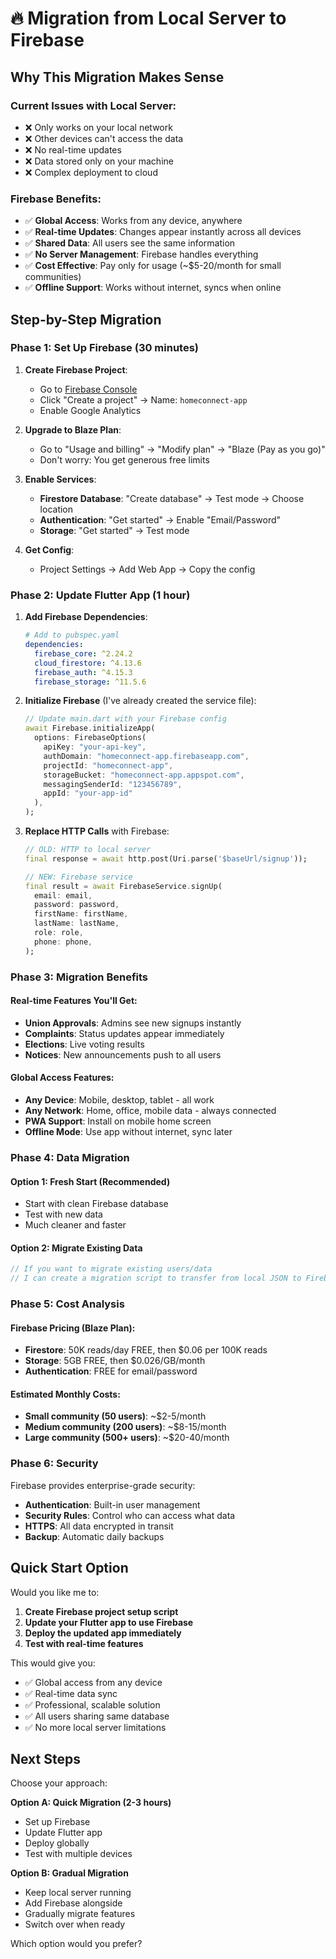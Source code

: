 # 🔥 Migration from Local Server to Firebase

## Why This Migration Makes Sense

### Current Issues with Local Server:
- ❌ Only works on your local network
- ❌ Other devices can't access the data
- ❌ No real-time updates
- ❌ Data stored only on your machine
- ❌ Complex deployment to cloud

### Firebase Benefits:
- ✅ **Global Access**: Works from any device, anywhere
- ✅ **Real-time Updates**: Changes appear instantly across all devices
- ✅ **Shared Data**: All users see the same information
- ✅ **No Server Management**: Firebase handles everything
- ✅ **Cost Effective**: Pay only for usage (~$5-20/month for small communities)
- ✅ **Offline Support**: Works without internet, syncs when online

## Step-by-Step Migration

### Phase 1: Set Up Firebase (30 minutes)

1. **Create Firebase Project**:
   - Go to [Firebase Console](https://console.firebase.google.com/)
   - Click "Create a project" → Name: `homeconnect-app`
   - Enable Google Analytics

2. **Upgrade to Blaze Plan**:
   - Go to "Usage and billing" → "Modify plan" → "Blaze (Pay as you go)"
   - Don't worry: You get generous free limits

3. **Enable Services**:
   - **Firestore Database**: "Create database" → Test mode → Choose location
   - **Authentication**: "Get started" → Enable "Email/Password"
   - **Storage**: "Get started" → Test mode

4. **Get Config**:
   - Project Settings → Add Web App → Copy the config

### Phase 2: Update Flutter App (1 hour)

1. **Add Firebase Dependencies**:
   ```yaml
   # Add to pubspec.yaml
   dependencies:
     firebase_core: ^2.24.2
     cloud_firestore: ^4.13.6
     firebase_auth: ^4.15.3
     firebase_storage: ^11.5.6
   ```

2. **Initialize Firebase** (I've already created the service file):
   ```dart
   // Update main.dart with your Firebase config
   await Firebase.initializeApp(
     options: FirebaseOptions(
       apiKey: "your-api-key",
       authDomain: "homeconnect-app.firebaseapp.com",
       projectId: "homeconnect-app",
       storageBucket: "homeconnect-app.appspot.com",
       messagingSenderId: "123456789",
       appId: "your-app-id"
     ),
   );
   ```

3. **Replace HTTP Calls** with Firebase:
   ```dart
   // OLD: HTTP to local server
   final response = await http.post(Uri.parse('$baseUrl/signup'));
   
   // NEW: Firebase service
   final result = await FirebaseService.signUp(
     email: email,
     password: password,
     firstName: firstName,
     lastName: lastName,
     role: role,
     phone: phone,
   );
   ```

### Phase 3: Migration Benefits

#### Real-time Features You'll Get:
- **Union Approvals**: Admins see new signups instantly
- **Complaints**: Status updates appear immediately
- **Elections**: Live voting results
- **Notices**: New announcements push to all users

#### Global Access Features:
- **Any Device**: Mobile, desktop, tablet - all work
- **Any Network**: Home, office, mobile data - always connected
- **PWA Support**: Install on mobile home screen
- **Offline Mode**: Use app without internet, sync later

### Phase 4: Data Migration

#### Option 1: Fresh Start (Recommended)
- Start with clean Firebase database
- Test with new data
- Much cleaner and faster

#### Option 2: Migrate Existing Data
```dart
// If you want to migrate existing users/data
// I can create a migration script to transfer from local JSON to Firebase
```

### Phase 5: Cost Analysis

#### Firebase Pricing (Blaze Plan):
- **Firestore**: 50K reads/day FREE, then $0.06 per 100K reads
- **Storage**: 5GB FREE, then $0.026/GB/month
- **Authentication**: FREE for email/password

#### Estimated Monthly Costs:
- **Small community (50 users)**: ~$2-5/month
- **Medium community (200 users)**: ~$8-15/month
- **Large community (500+ users)**: ~$20-40/month

### Phase 6: Security

Firebase provides enterprise-grade security:
- **Authentication**: Built-in user management
- **Security Rules**: Control who can access what data
- **HTTPS**: All data encrypted in transit
- **Backup**: Automatic daily backups

## Quick Start Option

Would you like me to:

1. **Create Firebase project setup script**
2. **Update your Flutter app to use Firebase** 
3. **Deploy the updated app immediately**
4. **Test with real-time features**

This would give you:
- ✅ Global access from any device
- ✅ Real-time data sync
- ✅ Professional, scalable solution
- ✅ All users sharing same database
- ✅ No more local server limitations

## Next Steps

Choose your approach:

**Option A: Quick Migration (2-3 hours)**
- Set up Firebase
- Update Flutter app 
- Deploy globally
- Test with multiple devices

**Option B: Gradual Migration**
- Keep local server running
- Add Firebase alongside
- Gradually migrate features
- Switch over when ready

Which option would you prefer? 